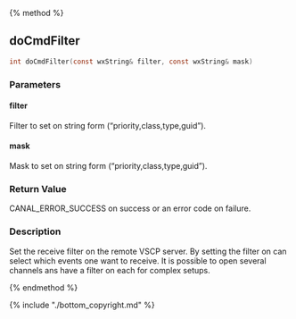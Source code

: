
{% method %}
## doCmdFilter

```c
int doCmdFilter(const wxString& filter, const wxString& mask)
```

### Parameters

#### filter
Filter to set on string form (“priority,class,type,guid”).

#### mask
Mask to set on string form (“priority,class,type,guid”).

### Return Value
CANAL_ERROR_SUCCESS on success or an error code on failure. 

### Description
Set the receive filter on the remote VSCP server. By setting the filter on can select which events one want to receive. It is possible to open several channels ans have a filter on each for complex setups. 

{% endmethod %}

{% include "./bottom_copyright.md" %}
